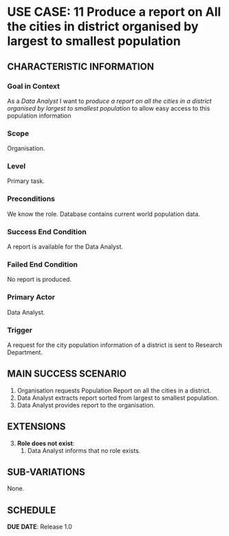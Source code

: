 # USE CASE: 11 Produce a report on All the cities in district organised by largest to smallest population

## CHARACTERISTIC INFORMATION

### Goal in Context

As a *Data Analyst* I want to *produce a report on all the cities in a district organised by largest to smallest population*
to allow easy access to this population information

### Scope

Organisation.

### Level

Primary task.

### Preconditions

We know the role.  Database contains current world population data.

### Success End Condition

A report is available for the Data Analyst.

### Failed End Condition

No report is produced.

### Primary Actor

Data Analyst.

### Trigger

A request for the city population information of a district is sent to Research Department.

## MAIN SUCCESS SCENARIO

1. Organisation requests Population Report on all the cities in a district.
2. Data Analyst extracts report sorted from largest to smallest population.
3. Data Analyst provides report to the organisation.



## EXTENSIONS

3. **Role does not exist**:
    1. Data Analyst informs that no role exists.

## SUB-VARIATIONS

None.

## SCHEDULE

**DUE DATE**: Release 1.0
